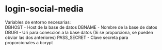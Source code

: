 # login-social-media  
Variables de entorno necesarias:  
DBHOST - Host de la base de datos
DBNAME - Nombre de la base de datos  
DBURI - Uri para coneccion a la base datos (Si se proporciona, se pueden obviar las dos anteriores)
PASS_SECRET - Clave secreta para proporcionales a bcrypt
